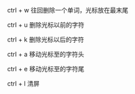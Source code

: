 ctrl + w 往回删除一个单词，光标放在最末尾

ctrl + u 删除光标以前的字符 

ctrl + k 删除光标以后的字符 

ctrl + a 移动光标至的字符头 

ctrl + e 移动光标至的字符尾 

ctrl + l 清屏